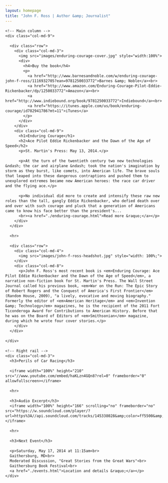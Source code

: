 ```yaml
---
layout: homepage
title: "John F. Ross | Author &amp; Journalist"
---
```



<div class="container">
  <div class="row">

    <!-- Main column -->
    <div class="col-md-9">

      <div class="row">
        <div class="col-md-3">
          <img src="images/enduring-courage-cover.jpg" style="width:100%">
          <div>
            <h4>Buy the book</h4>
            <p>
              <a href="http://www.barnesandnoble.com/w/enduring-courage-john-f-ross/1116932705?ean=9781250033772">Barnes &amp; Noble</a><br>
              <a href="http://www.amazon.com/Enduring-Courage-Pilot-Eddie-Rickenbacker/dp/1250033772">Amazon</a><br>
              <a href="http://www.indiebound.org/book/9781250033772">Indiebound</a><br>
              <a href="https://itunes.apple.com/us/book/enduring-courage/id782941786?mt=11">iTunes</a>
            </p>
          </div>
        </div>
        <div class="col-md-9">
          <h1>Enduring Courage</h1>
          <h2>Ace Pilot Eddie Rickenbacker and the Dawn of the Age of Speed</h2>
          <p>St. Martin's Press: May 13, 2014.</p>

          <p>At the turn of the twentieth century two new technologies &ndash; the car and airplane &ndash; took the nation's imagination by storm as they burst, like comets, into American life. The brave souls that leaped into these dangerous contraptions and pushed them to unexplored extremes became new American heroes: the race car driver and the flying ace.</p>

          <p>No individual did more to create and intensify these raw new roles than the tall, gangly Eddie Rickenbacker, who defied death over and over with such courage and pluck that a generation of Americans came to know his face better than the president's...
          <br><a href="./enduring-courage.html">Read more &raquo;</a></p>
        </div>
      </div>

      <hr>

      <div class="row">
        <div class="col-md-4">
          <img src="images/john-f-ross-headshot.jpg" style="width: 100%;">
        </div>
        <div class="col-md-8">
          <p>John F. Ross's most recent book is <em>Enduring Courage: Ace Pilot Eddie Rickenbacker and the Dawn of the Age of Speed</em>, a narrative non-fiction book for St. Martin's Press. The Wall Street Journal called his previous book, <em>War on the Run: The Epic Story of Robert Rogers and the Conquest of America's First Frontier</em> (Random House, 2009), "a lively, evocative and moving biography." Formerly the editor of <em>American Heritage</em> and <em>Invention &amp; Technology</em> magazines, he is the recipient of the 2011 Fort Ticonderoga Award for Contributions to American History. Before that he was on the Board of Editors of <em>Smithsonian</em> magazine, during which he wrote four cover stories.</p>
        </div>
      </div>

    </div>

    <!-- Right rail -->
    <div class="col-md-3">
      <h3>Perils of Car Racing</h3>

      <iframe width="100%" height="210" src="//www.youtube.com/embed/haKLzn4GQn8?rel=0" frameborder="0" allowfullscreen></iframe>

      <hr>

      <h3>Audio Excerpt</h3>
      <iframe width="100%" height="166" scrolling="no" frameborder="no" src="https://w.soundcloud.com/player/?url=https%3A//api.soundcloud.com/tracks/145338028&amp;color=ff5500&amp;auto_play=false&amp;hide_related=false&amp;show_artwork=true"></iframe>

      <hr>

      <h3>Next Event</h3>

      <p>Saturday, May 17, 2014 at 11:15am<br>
      Gaithersburg, MD<br>
      Moderated Discussion, "Great Stories from the Great Wars"<br>
      Gaithersburg Book Festival<br>
      <a href="./events.html">Location and details &raquo;</a></p>
    </div>

  </div>

</div>
